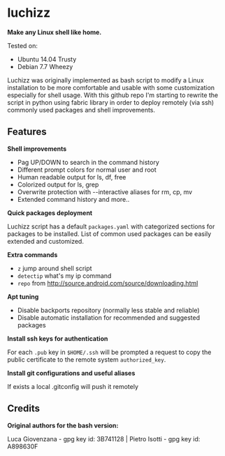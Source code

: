 luchizz
=======

**Make any Linux shell like home.**

Tested on:
 - Ubuntu 14.04 Trusty
 - Debian 7.7 Wheezy

Luchizz was originally implemented as bash script to modify a Linux
installation to be more comfortable and usable with some customization
especially for shell usage.
With this github repo I'm starting to rewrite the script in python using fabric
library in order to deploy remotely (via ssh) commonly used packages and shell
improvements.

Features
--------

**Shell improvements**

 - Pag UP/DOWN to search in the command history
 - Different prompt colors for normal user and root
 - Human readable output for ls, df, free
 - Colorized output for ls, grep
 - Overwrite protection with --interactive aliases for rm, cp, mv
 - Extended command history
 and more..

**Quick packages deployment**

 Luchizz script has a default ``packages.yaml`` with categorized sections for
 packages to be installed.
 List of common used packages can be easily extended and customized.

**Extra commands**

 - ``z`` jump around shell script
 - ``detectip`` what's my ip command
 - ``repo`` from http://source.android.com/source/downloading.html

**Apt tuning**

 - Disable backports repository (normally less stable and reliable)
 - Disable automatic installation for recommended and suggested packages

**Install ssh keys for authentication**
 
 For each ``.pub`` key in ``$HOME/.ssh`` will be prompted a request to copy the
 public certificate to the remote system ``authorized_key``.
 
 **Install git configurations and useful aliases**
 
 If exists a local .gitconfig will push it remotely

Credits
-------

**Original authors for the bash version:**

Luca Giovenzana - gpg key id: 3B741128  |  Pietro Isotti - gpg key id: A898630F

